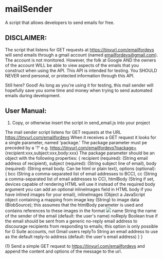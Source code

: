 # mailSender
A script that allows developers to send emails for free.

 ## DISCLAIMER:
 The script that listens for GET requests at https://tinyurl.com/emailfordevs will send emails through a gmail account (named    emailfordevs@gmail.com). The account is not monitored. However, the folk at Google AND the owners of the account WILL be able to view aspects of the emails that you construct when using the API. This API is intended for testing. You SHOULD NEVER send personal, or protected information through this API.

Still here? Good! As long as you're using it for testing, this mail sender will hopefully save you some time and money when trying to send automated emails during development.

## User Manual:
1. Copy, or otherwise insert the script in send_email.js into your project

  The mail sender script listens for GET requests at the URL https://tinyurl.com/emailfordevs
  When it receives a GET request it looks for a single parameter, named 'package.'
  The package parameter must pe preceded by a '?' e.g. https://tinyurl.com/emailfordevs?package=                                 {recipient:xxx,subject:xxx,body:xxx}
  The package parameter should be an object with the following properties:
  {
      recipient (required): (String email address of recipient),
      subject (required): (String subject line of email),
      body (required): (String email body. Can be html or plain text),
      options (optional): {
                            bcc	(String	a comma-separated list of email addresses to BCC),
                            cc	(String	a comma-separated list of email addresses to CC),
                            htmlBody	(String	if set, devices capable of rendering HTML will use it instead of the required                                          body argument you can add an optional inlineImages field in HTML body if you have                                              inlined images for your email),
                            inlineImages	(Object	a JavaScript object containing a mapping from image key (String) to image data (BlobSource); this assumes that the htmlBody parameter is used and contains references to these images in the format <img src="cid:imageKey" />
name	String	the name of the sender of the email (default: the user's name)
noReply	Boolean	true if the email should be sent from a generic no-reply email address to discourage recipients from responding to emails; this option is only possible for G Suite accounts, not Gmail users
replyTo	String	an email address to use as the default reply-to address (default: the user's email address)
                           }
  }
  

(1) Send a simple GET request to https://tinyurl.com/emailfordevs and append the content and options of the message to the         url.

   
    
    

